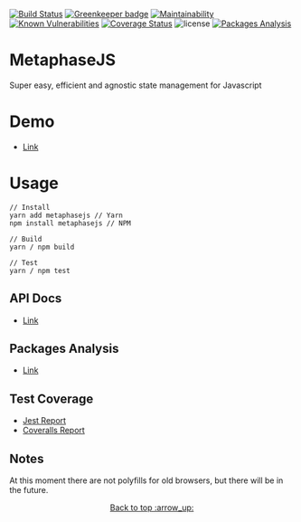 [![Build Status](https://travis-ci.org/YagoLopez/metaphasejs.svg?branch=master)](https://travis-ci.org/YagoLopez/metaphasejs) [![Greenkeeper badge](https://badges.greenkeeper.io/YagoLopez/metaphasejs.svg)](https://greenkeeper.io/)
 [![Maintainability](https://api.codeclimate.com/v1/badges/c264e58f56102a22476c/maintainability)](https://codeclimate.com/github/YagoLopez/metaphasejs/maintainability) [![Known Vulnerabilities](https://snyk.io/test/github/YagoLopez/metaphasejs/badge.svg?targetFile=package.json)](https://snyk.io/test/github/YagoLopez/metaphasejs?targetFile=package.json) [![Coverage Status](https://coveralls.io/repos/github/YagoLopez/metaphasejs/badge.svg?branch=master)](https://coveralls.io/github/YagoLopez/metaphasejs?branch=master) 
![license](https://img.shields.io/github/license/mashape/apistatus.svg) [![Packages Analysis](https://img.shields.io/badge/packages-analysis-blue.svg)](analysis.html)

# MetaphaseJS

Super easy, efficient and agnostic state management for Javascript

# Demo

- [Link](https://github.com/YagoLopez/metaphasejs-react-demo)

# Usage

```shell
// Install
yarn add metaphasejs // Yarn
npm install metaphasejs // NPM

// Build
yarn / npm build

// Test
yarn / npm test
```

## API Docs

- [Link](https://yagolopez.js.org/metaphasejs/docs/index.html)

## Packages Analysis

- [Link](analysis.html)

## Test Coverage

- [Jest Report](coverage/lcov-report/index.html)
- [Coveralls Report](https://coveralls.io/github/YagoLopez/metaphasejs)

## Notes

At this moment there are not polyfills for old browsers, but there will be in the future.

<p align="center"><a href="#">Back to top :arrow_up:</a></p>